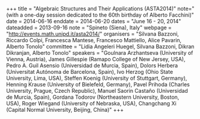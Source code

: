 +++
title = "Algebraic Structures and Their Applications (ASTA2014)"
note="(with a one-day session dedicated to the 60th birthday of Alberto Facchini)"
date = 2014-06-16
enddate = 2014-06-20
dates = "June 16 - 20, 2014"
dateadded = 2013-09-16
note = "Spineto (Siena), Italy"
webpage = "http://events.math.unipd.it/asta2014/"
organisers = "Silvana Bazzoni, Riccardo Colpi, Francesca Mantese, Francesco Mattiello, Alice Pavarin, Alberto Tonolo"
committee = "Lidia Angeleri Huegel, Silvana Bazzoni, Dikran Dikranjan, Alberto Tonolo"
speakers = "Goulnara Arzhantseva (University of Vienna, Austria), James Gillespie (Ramapo College of New Jersey, USA), Pedro A. Guil Asensio (Universidad de Murcia, Spain), Dolors Herbera (Universitat Autónoma de Barcelona, Spain), Ivo Herzog (Ohio State University, Lima, USA), Steffen Koenig (University of Stuttgart, Germany), Henning Krause (University of Bielefeld, Germany), Pavel Prihoda (Charles University, Prague, Czech Republic), Manuel Saorin Castaño (Universidad de Murcia, Spain), Gordana Todorov (Northeastern University, Boston, USA), Roger Wiegand (University of Nebraska, USA), Changchang Xi (Capital Normal University, Beijing, China)"
+++
